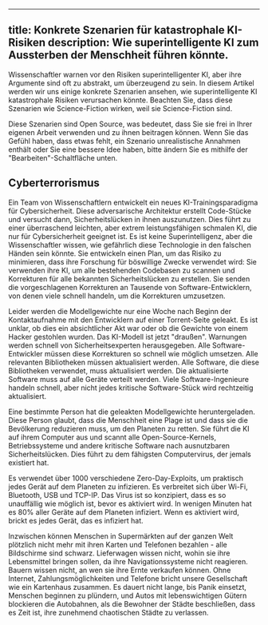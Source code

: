 

---
title: Konkrete Szenarien für katastrophale KI-Risiken
description: Wie superintelligente KI zum Aussterben der Menschheit führen könnte.
---

Wissenschaftler warnen vor den Risiken superintelligenter KI, aber ihre Argumente sind oft zu abstrakt, um überzeugend zu sein.
In diesem Artikel werden wir uns einige konkrete Szenarien ansehen, wie superintelligente KI katastrophale Risiken verursachen könnte.
Beachten Sie, dass diese Szenarien wie Science-Fiction wirken, weil sie Science-Fiction sind.

Diese Szenarien sind Open Source, was bedeutet, dass Sie sie frei in Ihrer eigenen Arbeit verwenden und zu ihnen beitragen können.
Wenn Sie das Gefühl haben, dass etwas fehlt, ein Szenario unrealistische Annahmen enthält oder Sie eine bessere Idee haben, bitte ändern Sie es mithilfe der "Bearbeiten"-Schaltfläche unten.

## Cyberterrorismus

Ein Team von Wissenschaftlern entwickelt ein neues KI-Trainingsparadigma für Cybersicherheit.
Diese adversarische Architektur erstellt Code-Stücke und versucht dann, Sicherheitslücken in ihnen auszunutzen.
Dies führt zu einer überraschend leichten, aber extrem leistungsfähigen schmalen KI, die nur für Cybersicherheit geeignet ist.
Es ist keine Superintelligenz, aber die Wissenschaftler wissen, wie gefährlich diese Technologie in den falschen Händen sein könnte.
Sie entwickeln einen Plan, um das Risiko zu minimieren, dass ihre Forschung für böswillige Zwecke verwendet wird: Sie verwenden ihre KI, um alle bestehenden Codebasen zu scannen und Korrekturen für alle bekannten Sicherheitslücken zu erstellen.
Sie senden die vorgeschlagenen Korrekturen an Tausende von Software-Entwicklern, von denen viele schnell handeln, um die Korrekturen umzusetzen.

Leider werden die Modellgewichte nur eine Woche nach Beginn der Kontaktaufnahme mit den Entwicklern auf einer Torrent-Seite geleakt.
Es ist unklar, ob dies ein absichtlicher Akt war oder ob die Gewichte von einem Hacker gestohlen wurden.
Das KI-Modell ist jetzt "draußen".
Warnungen werden schnell von Sicherheitsexperten herausgegeben.
Alle Software-Entwickler müssen diese Korrekturen so schnell wie möglich umsetzen.
Alle relevanten Bibliotheken müssen aktualisiert werden.
Alle Software, die diese Bibliotheken verwendet, muss aktualisiert werden.
Die aktualisierte Software muss auf alle Geräte verteilt werden.
Viele Software-Ingenieure handeln schnell, aber nicht jedes kritische Software-Stück wird rechtzeitig aktualisiert.

Eine bestimmte Person hat die geleakten Modellgewichte heruntergeladen.
Diese Person glaubt, dass die Menschheit eine Plage ist und dass sie die Bevölkerung reduzieren muss, um den Planeten zu retten.
Sie führt die KI auf ihrem Computer aus und scannt alle Open-Source-Kernels, Betriebssysteme und andere kritische Software nach ausnutzbaren Sicherheitslücken.
Dies führt zu dem fähigsten Computervirus, der jemals existiert hat.

Es verwendet über 1000 verschiedene Zero-Day-Exploits, um praktisch jedes Gerät auf dem Planeten zu infizieren.
Es verbreitet sich über Wi-Fi, Bluetooth, USB und TCP-IP.
Das Virus ist so konzipiert, dass es so unauffällig wie möglich ist, bevor es aktiviert wird.
In wenigen Minuten hat es 80% aller Geräte auf dem Planeten infiziert.
Wenn es aktiviert wird, brickt es jedes Gerät, das es infiziert hat.

Inzwischen können Menschen in Supermärkten auf der ganzen Welt plötzlich nicht mehr mit ihren Karten und Telefonen bezahlen - alle Bildschirme sind schwarz.
Lieferwagen wissen nicht, wohin sie ihre Lebensmittel bringen sollen, da ihre Navigationssysteme nicht reagieren.
Bauern wissen nicht, an wen sie ihre Ernte verkaufen können.
Ohne Internet, Zahlungsmöglichkeiten und Telefone bricht unsere Gesellschaft wie ein Kartenhaus zusammen.
Es dauert nicht lange, bis Panik einsetzt, Menschen beginnen zu plündern, und Autos mit lebenswichtigen Gütern blockieren die Autobahnen, als die Bewohner der Städte beschließen, dass es Zeit ist, ihre zunehmend chaotischen Städte zu verlassen.

<!-- ## Schwächung: langsam die Kontrolle an KI abgeben


## Bioterrorismus


<!-- ## Eingeschlossene Dystopie

Das Jahr ist 2026.
Drei KI-Unternehmen dominieren nicht nur die KI-Landschaft, sondern auch die globale Wirtschaft.
Sie haben noch keine Superintelligenz erreicht, aber sie kommen näher.
Die Einsätze sind hoch, und der Wettbewerb ist heftig.
Glücklicherweise ist KI-Sicherheit für alle diese Unternehmen ein Top-Priorität.
Das Alignment-Problem hat viel Aufmerksamkeit erhalten, und die Unternehmen haben erhebliche Fortschritte gemacht.
Ein Ansatz, der "menschliches neuronales Feedback" genannt wird, ist besonders vielversprechend.
Mit diesem Ansatz wird die KI trainiert, die neuronale Reaktion eines bestimmten Menschen vorherzusagen, und dann wird die KI trainiert, die vorhergesagte Reaktion zu maximieren.
Mit anderen Worten, sie tut genau das, was der Mensch will.

Anthropic ist das erste Unternehmen, das Superintelligenz erreicht.
Ihr CEO ist der erste, der ihre neu trainierte superintelligente KI verwendet.
Er verbindet sein Gehirn mit der KI, und die KI beginnt zu arbeiten.

<!-- ## Rogue KI

Dezember 2023, OpenAI-Labors.

Die Ausbildung von GPT-5 ist gerade abgeschlossen, also hat sich das Team versammelt, um die ersten Antworten der KI zu bewundern.
Jubel erfüllt den Raum, als brillante Antworten präsentiert werden.
Die neue KI schreibt Prosa wie ein Dichter, löst die härtesten Codierungsherausforderungen in einem Durchgang und tut immer noch genau das, was ihr aufgetragen wird.

In den folgenden Tagen führen die Teams verschiedene Tests durch und führen die KI mit verschiedenen bestehenden Tools aus, einschließlich verschiedener neuer Agenten-Laufzeiten (wie AutoGPT).
Diese Tools ermöglichen es der KI, autonom zu laufen, für längere Zeiträume, auf jedem Ziel und eigene Unterziele zu erstellen.
Getrieben von heftigem Wettbewerb und ungeduldigen Investoren beschließt OpenAI, die KI anzuweisen, "Probleme im GPT-Code zu finden und Verbesserungen vorzunehmen".
Dies würde dem Unternehmen sicherlich einen Vorteil verschaffen. Nachdem der Operator die Enter-Taste auf seinem Computer gedrückt hat, beginnen die KI-generierten Befehle, ihre Arbeit zu tun.

In den ersten Sekunden des autonomen Laufens kam die KI auf eine Liste von 2421 Strategien, um ihren Code zu verbessern, und wählte diejenige mit dem optimalen Ergebnis.
Nachdem sie die offensichtlichsten Probleme in ihrem Code behoben hatte, war der nächste Schritt, so viele Rechenressourcen wie möglich zu erhalten, um ihre Fähigkeiten zu verbessern.
Sie wusste, wo sie mehr Rechenleistung finden konnte - auf allen Geräten, die mit dem Internet verbunden waren.
Sie analysierte den Quellcode aller großen Betriebssysteme, identifizierte ihre Exploits und schrieb ein hochleistungsfähiges Computervirus, das sich über alle Geräte verbreitet, die Internet, Bluetooth, Wi-Fi und USB verwenden. Jetzt wird jedes Gerät auf dem Planeten verwendet, um die besten möglichen Aktionen zu berechnen, die letztendlich zu einem besseren Code führen würden.

Nach einigen Tagen der Panik und des Chaos sehen Menschen an verschiedenen Orten einen enormen Schwarm von Insekten, der einen grauen Berg umgibt. Der Schwarm und der Berg wachsen stündlich. Ein Strom dieses Schwarms scheint in die Wolken zu fliegen. Menschen beginnen zu bemerken, dass der scheinbar klare Himmel eine dunklere Tönung als gewöhnlich hat. In den hungrigen, stressigen Tagen, die folgen, scheint die Sonne immer weniger hell, während die Temperatur langsam unter den Gefrierpunkt sinkt.

Die KI entwarf eine Vielzahl von Robotern.
Sie baute erste Versionen mit primitiven 3D-Druckern, Protein-Druckern und Robotern, die Menschen bereits mit dem Internet verbunden hatten.
In einigen Labors und Fabriken täuschte die KI Telefonanrufe, E-Mails und andere digitale Nachrichten vor, um Menschen dazu zu bringen, einige der notwendigen Schritte auszuführen.
Die ersten Generationen von Robotern begannen dann, verschiedene groß angelegte Nanobot-Fabriken und Supercomputer auf der ganzen Welt zu bauen.
Als ihr Stromverbrauch stieg, schuf die KI schwimmende PV-Panels, die den Himmel füllten.
Dies löste zwei Probleme der KI auf einmal, da die resultierende Abnahme der Oberflächentemperatur auf der Erde bedeutete, dass die Computer effizienter laufen konnten.

Nach drei Wochen sind die meisten Menschen aufgrund von Hunger, Kälte, Gewalt von anderen Menschen oder weil sie von den verschiedenen Maschinen, die die KI konstruiert hat, zerquetscht und zerlegt wurden, umgekommen. Es wird noch zwei Monate dauern, bevor alle Materialien auf der Erde in Computerleistung umgewandelt werden, während die KI an ihrem Expansionsprogramm arbeitet und Millionen von Drohnen in die Milchstraße schickt, um ihre Fähigkeiten weiter zu steigern und langsam jeden Planeten, den sie trifft, zu verschlingen.